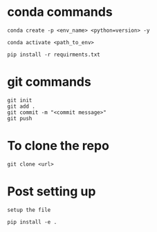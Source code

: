 # conda commands
```
conda create -p <env_name> <python=version> -y
```

```
conda activate <path_to_env>
```

```
pip install -r requirments.txt
```

# git commands

```
git init
git add .
git commit -m "<commit message>"
git push
```

# To clone the repo
```
git clone <url>
```

# Post setting up 
```
setup the file
```
```
pip install -e .
```